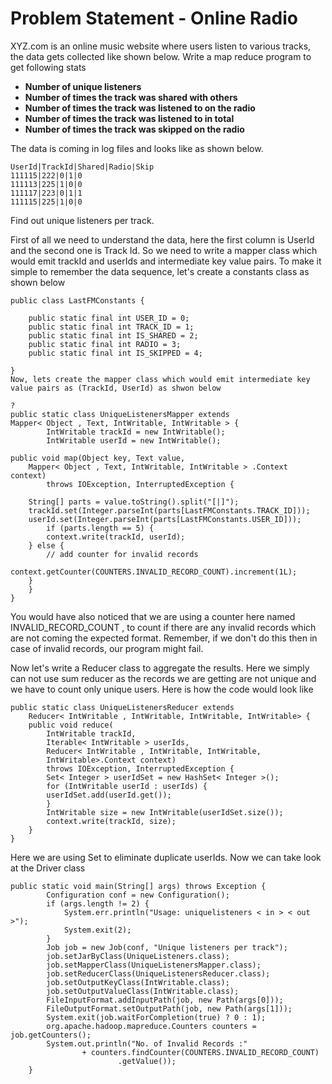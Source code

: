 Problem Statement - Online Radio
================================
XYZ.com is an online music website where users listen to various tracks, the data gets collected like shown below. Write a map reduce program to get following stats

  * **Number of unique listeners**
  * **Number of times the track was shared with others**
  * **Number of times the track was listened to on the radio**
  * **Number of times the track was listened to in total**
  * **Number of times the track was skipped on the radio**
  
The data is coming in log files and looks like as shown below.
```
UserId|TrackId|Shared|Radio|Skip
111115|222|0|1|0
111113|225|1|0|0
111117|223|0|1|1
111115|225|1|0|0
```
Find out unique listeners per track.

First of all we need to understand the data, here the first column is UserId and the second one is Track Id. 
So we need to write a mapper class which would emit trackId and userIds and intermediate key value pairs. 
To make it simple to remember the data sequence, let's create a constants class as shown below

```
public class LastFMConstants {
 
    public static final int USER_ID = 0;
    public static final int TRACK_ID = 1;
    public static final int IS_SHARED = 2;
    public static final int RADIO = 3;
    public static final int IS_SKIPPED = 4;
     
}
Now, lets create the mapper class which would emit intermediate key value pairs as (TrackId, UserId) as shwon below

?
public static class UniqueListenersMapper extends
Mapper< Object , Text, IntWritable, IntWritable > {
        IntWritable trackId = new IntWritable();
        IntWritable userId = new IntWritable();
 
public void map(Object key, Text value,
    Mapper< Object , Text, IntWritable, IntWritable > .Context context)
        throws IOException, InterruptedException {
 
    String[] parts = value.toString().split("[|]");
    trackId.set(Integer.parseInt(parts[LastFMConstants.TRACK_ID]));
    userId.set(Integer.parseInt(parts[LastFMConstants.USER_ID]));
        if (parts.length == 5) {
        context.write(trackId, userId);
    } else {
        // add counter for invalid records
        context.getCounter(COUNTERS.INVALID_RECORD_COUNT).increment(1L);
    }
    }
}
```
                                        
You would have also noticed that we are using a counter here named INVALID_RECORD_COUNT , to count if there are any invalid records which are not coming the expected format. Remember, if we don't do this then in case of invalid records, our program might fail.



Now let's write a Reducer class to aggregate the results. Here we simply can not use sum reducer as the records we are getting are not unique and we have to count only unique users. Here is how the code would look like

```
public static class UniqueListenersReducer extends
    Reducer< IntWritable , IntWritable, IntWritable, IntWritable> {
    public void reduce(
        IntWritable trackId,
        Iterable< IntWritable > userIds,
        Reducer< IntWritable , IntWritable, IntWritable, 
        IntWritable>.Context context)
        throws IOException, InterruptedException {
        Set< Integer > userIdSet = new HashSet< Integer >();
        for (IntWritable userId : userIds) {
        userIdSet.add(userId.get());
        }
        IntWritable size = new IntWritable(userIdSet.size());
        context.write(trackId, size);
    }
}
```                                     
Here we are using Set to eliminate duplicate userIds. Now we can take look at the Driver class



```
public static void main(String[] args) throws Exception {
        Configuration conf = new Configuration();
        if (args.length != 2) {
            System.err.println("Usage: uniquelisteners < in > < out >");
            System.exit(2);
        }
        Job job = new Job(conf, "Unique listeners per track");
        job.setJarByClass(UniqueListeners.class);
        job.setMapperClass(UniqueListenersMapper.class);
        job.setReducerClass(UniqueListenersReducer.class);
        job.setOutputKeyClass(IntWritable.class);
        job.setOutputValueClass(IntWritable.class);
        FileInputFormat.addInputPath(job, new Path(args[0]));
        FileOutputFormat.setOutputPath(job, new Path(args[1]));
        System.exit(job.waitForCompletion(true) ? 0 : 1);
        org.apache.hadoop.mapreduce.Counters counters = job.getCounters();
        System.out.println("No. of Invalid Records :"
                + counters.findCounter(COUNTERS.INVALID_RECORD_COUNT)
                        .getValue());
    }
```

